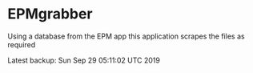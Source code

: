 # EPMgrabber
Using a database from the EPM app this application scrapes the files as required


Latest backup: Sun Sep 29 05:11:02 UTC 2019

